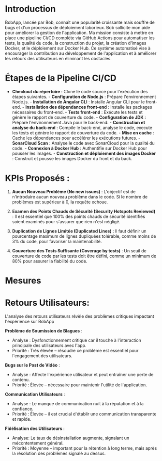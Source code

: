 # Introduction 
BobApp, lancée par Bob, connaît une popularité croissante mais souffre de bugs et d'un processus de déploiement laborieux. Bob sollicite mon aide pour améliorer la gestion de l'application. Ma mission consiste à mettre en place une pipeline CI/CD complète via GitHub Actions pour automatiser les tests, la qualité du code, la construction du projet, la création d'images Docker, et le déploiement sur Docker Hub. Ce système automatisé vise à encourager la contribution au développement de l'application et à améliorer les retours des utilisateurs en éliminant les obstacles.
    
# Étapes de la Pipeline CI/CD
    
   - **Checkout du répertoire** : Clone le code source pour l'exécution des étapes suivantes.
    -   **Configuration de Node.js** : Prépare l'environnement Node.js.
    -   **Installation de Angular CLI** : Installe Angular CLI pour le front-end.
    -   **Installation des dépendances front-end** : Installe les packages nécessaires du front-end.
    -   **Tests front-end** : Exécute les tests et génère le rapport de couverture du code.
    -   **Configuration de JDK** : Prépare l'environnement Java pour le back-end.
    -   **Construction et analyse du back-end** : Compile le back-end, analyse le code, execute les tests et génère le rapport de couverture du code.
    -   **Mise en cache** : Cache les dépendances pour accélérer les exécutions futures.
    -   **SonarCloud Scan** : Analyse le code avec SonarCloud pour la qualité du code.
    -   **Connexion à Docker Hub** : Authentifie sur Docker Hub pour pousser les images.
    -   **Construction et déploiement des images Docker** : Construit et pousse les images Docker du front et du back.

# KPIs Proposés :
    
1.  **Aucun Nouveau Problème (No new issues)** : L'objectif est de n'introduire aucun nouveau problème dans le code. Si le nombre de problèmes est supérieur à 0, la requête echoue.
    
2.  **Examen des Points Chauds de Sécurité (Security Hotspots Reviewed)** : Il est essentiel que 100% des points chauds de sécurité identifiés soient examinés pour s'assurer que rien n'est négligé.
    
3.  **Duplication de Lignes Limitée (Duplicated Lines)** : Il faut définir un pourcentage maximum de lignes dupliquées tolérable, comme moins de 3% du code, pour favoriser la maintenabilité.
    
4.  **Couverture des Tests Suffisante (Coverage by tests)** : Un seuil de couverture de code par les tests doit être défini, comme un minimum de 80% pour assurer la fiabilité du code.

 # Mesures
  
    
# Retours Utilisateurs:
L'analyse des retours utilisateurs révèle des problèmes critiques impactant l'expérience sur BobApp

 **Problème de Soumission de Blagues** :
- Analyse : Dysfonctionnement critique car il touche à l'interaction principale des utilisateurs avec l'app.
 - Priorité : Très élevée – résoudre ce problème est essentiel pour l'engagement des utilisateurs.

 **Bugs sur le Post de Vidéo** :
- Analyse : Affecte l'expérience utilisateur et peut entraîner une perte de contenu.
- Priorité : Élevée – nécessaire pour maintenir l'utilité de l'application.

 **Communication Utilisateurs** :
- Analyse : Le manque de communication nuit à la réputation et à la confiance.
- Priorité : Élevée – il est crucial d'établir une communication transparente et rapide.

 **Fidélisation des Utilisateurs** :
  - Analyse: Le taux de désinstallation augmente, signalant un mécontentement général.
  - Priorité : Moyenne – important pour la rétention à long terme, mais après la résolution des problèmes signalé au dessus.
